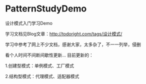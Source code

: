 # PatternStudyDemo
设计模式入门学习Demo

学习文档见Blog文章：http://todoright.com/tags/设计模式/

学习中参考了网上不少文档，感谢大家，太多杂了，不一一列举，侵删

看个人时间不间断间歇性更新...
目前更新的：

1.创建型模式：单例模式、工厂模式

2.结构型模式：代理模式、适配器模式
